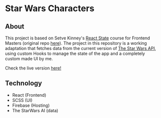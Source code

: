 # Star Wars Characters

## About

This project is based on Setve Kinney's [React State](https://frontendmasters.com/courses/pure-react-state/) course for Frontend Masters (original repo [here](https://github.com/stevekinney/star-wars-characters-react-state)). The project in this repository is a working adaptation that fetches data from the current version of [The Star Wars API](https://swapi.dev/), using custom Hooks to manage the state of the app and a completely custom made UI by me.

Check the live version [here!](https://swchars.web.app/)

## Technology 
- React (Frontend)
- SCSS (UI)
- Firebase (Hosting)
- The StarWars AI (data)


